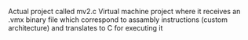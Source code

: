 Actual project called mv2.c
Virtual machine project where it receives an .vmx binary file which correspond to assambly instructions (custom architecture) and translates to C for executing it
